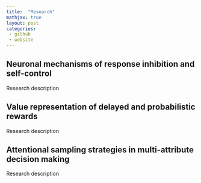 ```yaml
---
title:  "Research"
mathjax: true
layout: post
categories: 
 - github
 - website
---
```


## Neuronal mechanisms of response inhibition and self-control

Research description

## Value representation of delayed and probabilistic rewards

Research description

## Attentional sampling strategies in multi-attribute decision making

Research description
